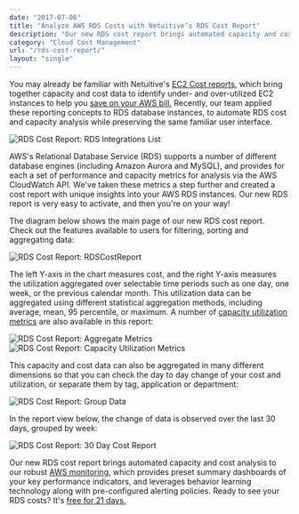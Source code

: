 ```yaml
---
date: "2017-07-06"
title: "Analyze AWS RDS Costs with Netuitive’s RDS Cost Report"
description: "Our new RDS cost report brings automated capacity and cost analysis to our robust AWS monitoring. See where you can save!"
category: "Cloud Cost Management"
url: "/rds-cost-report/"
layout: "single"
---
```

You may already be familiar with Netuitive's [EC2 Cost reports](/updated-ec2-cost-report), which bring together capacity and cost data to identify under- and over-utilized EC2 instances to help you [save on your AWS bill.](/ec2-cost-analysis-recommendations) Recently, our team applied these reporting concepts to RDS database instances, to automate RDS cost and capacity analysis while preserving the same familiar user interface.

![RDS Cost Report: RDS Integrations List](/wp-content/uploads/2017/07/RDS-Integrations-List-1024x94.png)

AWS's Relational Database Service (RDS) supports a number of different database engines (including Amazon Aurora and MySQL), and provides for each a set of performance and capacity metrics for analysis via the AWS CloudWatch API. We've taken these metrics a step further and created a cost report with unique insights into your AWS RDS instances. Our new RDS report is very easy to activate, and then you're on your way!

The diagram below shows the main page of our new RDS cost report. Check out the features available to users for filtering, sorting and aggregating data:

![RDS Cost Report: RDSCostReport](/wp-content/uploads/2017/07/RDSCostReport-1024x655.png)

The left Y-axis in the chart measures cost, and the right Y-axis measures the utilization aggregated over selectable time periods such as one day, one week, or the previous calendar month. This utilization data can be aggregated using different statistical aggregation methods, including average, mean, 95 percentile, or maximum. A number of [capacity utilization metrics](/3-ways-to-get-capacity-plans-wrong) are also available in this report:

![RDS Cost Report: Aggregate Metrics](/wp-content/uploads/2017/07/MetricAggregations.png)  ![RDS Cost Report: Capacity Utilization Metrics](/wp-content/uploads/2017/07/Utilization-Metrics.png)

This capacity and cost data can also be aggregated in many different dimensions so that you can check the day to day change of your cost and utilization, or separate them by tag, application or department:

![RDS Cost Report: Group Data](/wp-content/uploads/2017/07/Group-Metrics.png)

In the report view below, the change of data is observed over the last 30 days, grouped by week:

![RDS Cost Report: 30 Day Cost Report](/wp-content/uploads/2017/07/30DayCostReport-1024x690.png)

Our new RDS cost report brings automated capacity and cost analysis to our robust [AWS monitoring](/product), which provides preset summary dashboards of your key performance indicators, and leverages behavior learning technology along with pre-configured alerting policies. Ready to see your RDS costs? It's [free for 21 days.](/signup)
